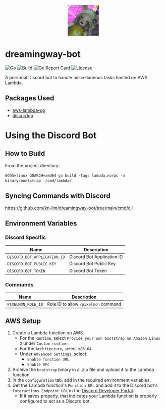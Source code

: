 <p align="center">
  <img width="100" src="https://raw.githubusercontent.com/kn-lim/dreamingway-bot/main/images/dreamingway.png"></img>
</p>

# dreamingway-bot

![Go](https://img.shields.io/github/go-mod/go-version/kn-lim/dreamingway-bot)
![Build](https://github.com/kn-lim/dreamingway-bot/actions/workflows/build.yaml/badge.svg)
[![Go Report Card](https://goreportcard.com/badge/github.com/kn-lim/dreamingway-bot)](https://goreportcard.com/report/github.com/kn-lim/dreamingway-bot)
![License](https://img.shields.io/github/license/kn-lim/dreamingway-bot)

A personal Discord bot to handle miscellaneous tasks hosted on AWS Lambda.

## Packages Used

- [aws-lambda-go](https://github.com/aws/aws-lambda-go/)
- [discordgo](https://github.com/bwmarrin/discordgo/)

# Using the Discord Bot

## How to Build

From the project directory: 

`GOOS=linux GOARCH=amd64 go build -tags lambda.norpc -o binary/bootstrap ./cmd/lambda/`

## Syncing Commands with Discord

https://github.com/kn-lim/dreamingway-bot/tree/main/cmd/cli

## Environment Variables

### Discord Specific

| Name | Description |
| - | - |
| `DISCORD_BOT_APPLICATION_ID` | Discord Bot Application ID |
| `DISCORD_BOT_PUBLIC_KEY` | Discord Bot Public Key |
| `DISCORD_BOT_TOKEN` | Discord Bot Token |

### Commands

| Name | Description |
| - | - |
| `PIXELMON_ROLE_ID` | Role ID to allow `/pixelmon` command |

## AWS Setup

1. Create a Lambda function on AWS.
    - For the `Runtime`, select `Provide your own bootstrap on Amazon Linux 2` under `Custom runtime`.
    - For the `Architecture`, select `x86_64`.
    - Under `Advanced Settings`, select:
        - `Enable function URL`
        - `Enable VPC` 
2. Archive the `bootstrap` binary in a .zip file and upload it to the Lambda function.
3. In the `Configuration` tab, add in the required environment variables.
4. Get the Lambda function's `Function URL` and add it to the Discord bot's `Interactions Endpoint URL` in the [Discord Developer Portal](https://discord.com/developers/).
    - If it saves properly, that indicates your Lambda function is properly configured to act as a Discord bot.
